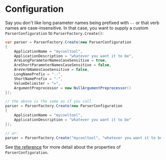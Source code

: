 # Configuration
Say you don't like long parameter names being prefixed with `--` or that verb names are case-insensitive. 
In that case, you want to supply a custom `ParserConfiguration` to `ParserFactory.Create()`:

```csharp
var parser = ParserFactory.Create(new ParserConfiguration
{
    ApplicationName = "mycooltool",
    ApplicationDescription = "whatever you want it to be",
    AreLongParameterNamesCaseSensitive = true,
    AreShortParameterNamesCaseSensitive = false,
    AreVerbNamesCaseSensitive = false,
    LongNamePrefix = "--",
    ShortNamePrefix = "-",
    ValueDelimiter = "=",
    ArgumentPreprocessor = new NullArgumentPreprocessor()
});

// the above is the same as if you call
parser = ParserFactory.Create(new ParserConfiguration
{
    ApplicationName = "mycooltool",
    ApplicationDescription = "whatever you want it to be"
});

// or:
parser = ParserFactory.Create("mycooltool", "whatever you want it to be");
```

See [the reference](Reference.md#parserconfiguration) for more detail about the properties of `ParserConfiguration`.